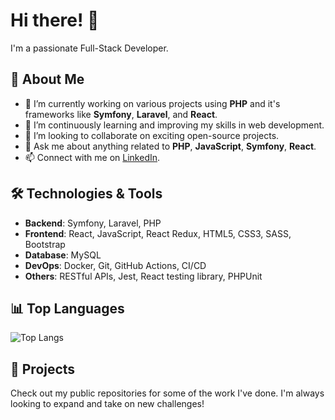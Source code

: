 # Hi there! 👋

I'm a passionate Full-Stack Developer.

## 🚀 About Me

- 🔭 I’m currently working on various projects using **PHP** and it's frameworks like **Symfony**, **Laravel**, and **React**.
- 🌱 I’m continuously learning and improving my skills in web development.
- 👯 I’m looking to collaborate on exciting open-source projects.
- 💬 Ask me about anything related to **PHP**, **JavaScript**, **Symfony**, **React**.
- 📫 Connect with me on [LinkedIn](https://www.linkedin.com/in/minal-shende-a762ba138/).

## 🛠️ Technologies & Tools

- **Backend**: Symfony, Laravel, PHP
- **Frontend**: React, JavaScript, React Redux, HTML5, CSS3, SASS, Bootstrap
- **Database**: MySQL
- **DevOps**: Docker, Git, GitHub Actions, CI/CD
- **Others**: RESTful APIs, Jest, React testing library, PHPUnit

## 📊 Top Languages

![Top Langs](https://github-readme-stats.vercel.app/api/top-langs/?username=mshende-project&layout=compact&theme=radical)

## 📂 Projects

Check out my public repositories for some of the work I've done. I'm always looking to expand and take on new challenges!

